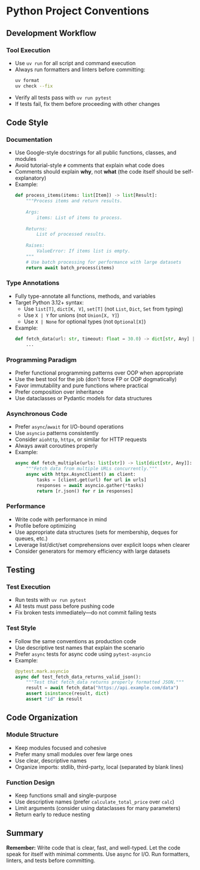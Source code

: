 # Python Project Conventions

## Development Workflow

### Tool Execution
- Use `uv run` for all script and command execution
- Always run formatters and linters before committing:
  ```bash
  uv format
  uv check --fix
  ```
- Verify all tests pass with `uv run pytest`
- If tests fail, fix them before proceeding with other changes

## Code Style

### Documentation
- Use Google-style docstrings for all public functions, classes, and modules
- Avoid tutorial-style `#` comments that explain what code does
- Comments should explain **why**, not **what** (the code itself should be self-explanatory)
- Example:
  ```python
  def process_items(items: list[Item]) -> list[Result]:
      """Process items and return results.
      
      Args:
          items: List of items to process.
          
      Returns:
          List of processed results.
          
      Raises:
          ValueError: If items list is empty.
      """
      # Use batch processing for performance with large datasets
      return await batch_process(items)
  ```

### Type Annotations
- Fully type-annotate all functions, methods, and variables
- Target Python 3.12+ syntax:
  - Use `list[T]`, `dict[K, V]`, `set[T]` (not `List`, `Dict`, `Set` from typing)
  - Use `X | Y` for unions (not `Union[X, Y]`)
  - Use `X | None` for optional types (not `Optional[X]`)
- Example:
  ```python
  def fetch_data(url: str, timeout: float = 30.0) -> dict[str, Any] | None:
      ...
  ```

### Programming Paradigm
- Prefer functional programming patterns over OOP when appropriate
- Use the best tool for the job (don't force FP or OOP dogmatically)
- Favor immutability and pure functions where practical
- Prefer composition over inheritance
- Use dataclasses or Pydantic models for data structures

### Asynchronous Code
- Prefer `async`/`await` for I/O-bound operations
- Use `asyncio` patterns consistently
- Consider `aiohttp`, `httpx`, or similar for HTTP requests
- Always await coroutines properly
- Example:
  ```python
  async def fetch_multiple(urls: list[str]) -> list[dict[str, Any]]:
      """Fetch data from multiple URLs concurrently."""
      async with httpx.AsyncClient() as client:
          tasks = [client.get(url) for url in urls]
          responses = await asyncio.gather(*tasks)
          return [r.json() for r in responses]
  ```

### Performance
- Write code with performance in mind
- Profile before optimizing
- Use appropriate data structures (sets for membership, deques for queues, etc.)
- Leverage list/dict/set comprehensions over explicit loops when clearer
- Consider generators for memory efficiency with large datasets

## Testing

### Test Execution
- Run tests with `uv run pytest`
- All tests must pass before pushing code
- Fix broken tests immediately—do not commit failing tests

### Test Style
- Follow the same conventions as production code
- Use descriptive test names that explain the scenario
- Prefer `async` tests for async code using `pytest-asyncio`
- Example:
  ```python
  @pytest.mark.asyncio
  async def test_fetch_data_returns_valid_json():
      """Test that fetch_data returns properly formatted JSON."""
      result = await fetch_data("https://api.example.com/data")
      assert isinstance(result, dict)
      assert "id" in result
  ```

## Code Organization

### Module Structure
- Keep modules focused and cohesive
- Prefer many small modules over few large ones
- Use clear, descriptive names
- Organize imports: stdlib, third-party, local (separated by blank lines)

### Function Design
- Keep functions small and single-purpose
- Use descriptive names (prefer `calculate_total_price` over `calc`)
- Limit arguments (consider using dataclasses for many parameters)
- Return early to reduce nesting

## Summary

**Remember:** Write code that is clear, fast, and well-typed. Let the code speak for itself with minimal comments. Use async for I/O. Run formatters, linters, and tests before committing.
